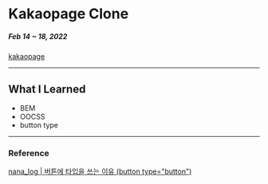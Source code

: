 # Kakaopage Clone

##### Feb 14 ~ 18, 2022

[kakaopage](https://page.kakao.com/main?categoryUid=10&subCategoryUid=10000)

---

## What I Learned

- BEM
- OOCSS
- button type

---

### Reference

[nana_log | 버튼에 타입을 쓰는 이유 (button type="button")](https://nykim.work/96)
